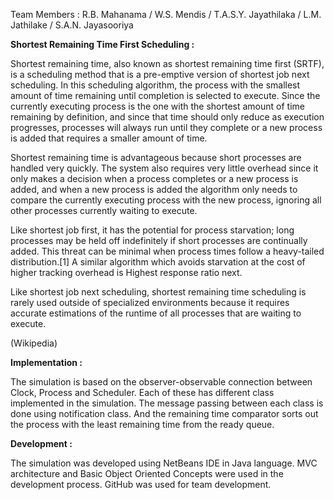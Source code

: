 Team Members : R.B. Mahanama / W.S. Mendis / T.A.S.Y. Jayathilaka / L.M. Jathilake / S.A.N. Jayasooriya

**Shortest Remaining Time First Scheduling :**

Shortest remaining time, also known as shortest remaining time first (SRTF), is a scheduling method that is a pre-emptive version of shortest job next scheduling. In this scheduling algorithm, the process with the smallest amount of time remaining until completion is selected to execute. Since the currently executing process is the one with the shortest amount of time remaining by definition, and since that time should only reduce as execution progresses, processes will always run until they complete or a new process is added that requires a smaller amount of time.

Shortest remaining time is advantageous because short processes are handled very quickly. The system also requires very little overhead since it only makes a decision when a process completes or a new process is added, and when a new process is added the algorithm only needs to compare the currently executing process with the new process, ignoring all other processes currently waiting to execute.

Like shortest job first, it has the potential for process starvation; long processes may be held off indefinitely if short processes are continually added. This threat can be minimal when process times follow a heavy-tailed distribution.[1] A similar algorithm which avoids starvation at the cost of higher tracking overhead is Highest response ratio next.

Like shortest job next scheduling, shortest remaining time scheduling is rarely used outside of specialized environments because it requires accurate estimations of the runtime of all processes that are waiting to execute.

(Wikipedia)

**Implementation :**

The simulation is based on the observer-observable connection between Clock, Process and Scheduler. Each of these has different class implemented in the simulation. The message passing between each class is done using notification class. And the remaining time comparator sorts out the process with the least remaining time from the ready queue. 

**Development :**

The simulation was developed using NetBeans IDE in Java language. MVC architecture and Basic Object Oriented Concepts were used in the development process. GitHub was used for team development.